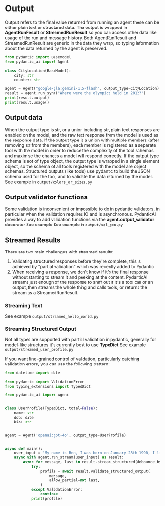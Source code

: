 # Output
Output refers to the final value returned from running an agent these can be either plain text
or structured data.
The output is wrapped in **AgentRunResult** or **StreamedRunResult** so you can access other data
like usage of the run and message history.
Both AgentRunResult and StreamedRunResult are generic in the data they wrap, so typing information about
the data returned by the agent is preserved.

```python
from pydantic import BaseModel
from pydantic_ai import Agent

class CityLocation(BaseModel):
    city: str
    country: str

agent = Agent("google-gla:gemini-1.5-flash", output_type=CityLocation)
result = agent.run_sync("Where were the olympics held in 2012?")
print(result.output)
print(result.usage()
```

## Output data
When the output type is str, or a union including str, plain text responses are enabled on the model,
and the raw text response from the model is used as the response data.
If the output type is a union with multiple members (after removing str from the members),
each member is registered as a separate tool with the model in order to reduce the complexity of the 
tool schemas and maximise the chances a model will respond correctly.
If the output type schema is not of type object, the output type is wrapped in a single element object,
so the schema of all tools registered with the model are object schemas.
Structured outputs (like tools) use pydantic to build the JSON schema used for the tool, and to validate
the data returned by the model.
See example in `output/colors_or_sizes.py`

## Output validator functions
Some validation is inconvenient or impossible to do in pydantic validators, in particular
when the validation requires IO and is asynchronous. PydanticAI provides a way to add validation functions
via the **agent.output_validator** decorator
See example See example in `output/sql_gen.py`

## Streamed Results
There are two main challenges with streamed results:
1. Validating structured responses before they're complete, this is achieved by "partial validation"
which was recently added to Pydantic
2. When receiving a response, we don't know if it's the final response without starting to stream it and 
peeking at the content. PydanticAI streams just enough of the response to sniff out if it's a tool call or an
output, then streams the whole thing and calls tools, or returns the stream as a StreamedRunResult.

### Streaming Text
See example `output/streamed_hello_world.py`

### Streaming Structured Output
Not all types are supported with partial validation in pydantic, generally for model-like structures it's currently
best to use **TypeDict**
See example `output/streamed_user_profile.py`

If you want fine-grained control of validation, particularly catching validation errors, you can use the following pattern:

```python
from datetime import date

from pydantic import ValidationError
from typing_extensions import TypedDict

from pydantic_ai import Agent


class UserProfile(TypedDict, total=False):
    name: str
    dob: date
    bio: str


agent = Agent('openai:gpt-4o', output_type=UserProfile)


async def main():
    user_input = 'My name is Ben, I was born on January 28th 1990, I like the chain the dog and the pyramid.'
    async with agent.run_stream(user_input) as result:
        async for message, last in result.stream_structured(debounce_by=0.01):  
            try:
                profile = await result.validate_structured_output(  
                    message,
                    allow_partial=not last,
                )
            except ValidationError:
                continue
            print(profile)
```
